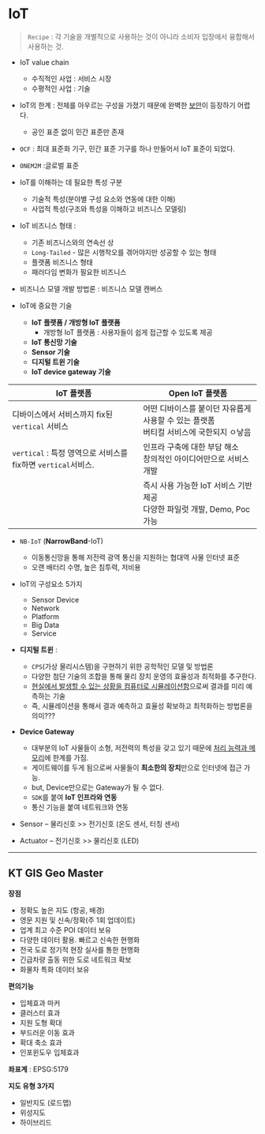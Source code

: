# IoT

>  `Recipe` : 각 기술을 개별적으로 사용하는 것이 아니라 소비자 입장에서 융합해서 사용하는 것.

* IoT value chain
  * 수직적인 사업 : 서비스 시장
  * 수평적인 사업 : 기술
* IoT의 한계 : 전체를 아우르는 구성을 가졌기 때문에 완벽한 <u>보안</u>이 등장하기 어렵다. 
  * 공인 표준 없이 민간 표준만 존재
* `OCF` : 최대 표준화 기구, 민간 표준 기구를 하나 만들어서 IoT 표준이 되었다.
* `ONEM2M` :글로벌 표준

* IoT를 이해하는 데 필요한 특성 구분 
  * 기술적 특성(분야별 구성 요소와 연동에 대한 이해) 
  * 사업적 특성(구조와 특성을 이해하고 비즈니스 모델링)

* IoT 비즈니스 형태 :
  * 기존 비즈니스와의 연속선 상
  *  `Long-Tailed` - 많은 시행착오를 겪어야지만 성공할 수 있는 형태
  * 플랫폼 비즈니스 형태
  * 패러다임 변화가 필요한 비즈니스
* 비즈니스 모델 개발 방법론 : 비즈니스 모델 캔버스
* IoT에 중요한 기술
  * **IoT 플랫폼 / 개방형 IoT 플랫폼**
    * 개방형 IoT 플랫폼 : 사용자들이 쉽게 접근할 수 있도록 제공
  * **IoT 통신망 기술**
  * **Sensor 기술**
  * **디지털 트윈 기술**
  * **IoT device gateway 기술**

| IoT 플랫폼                                                   | Open IoT 플랫폼                                              |
| ------------------------------------------------------------ | ------------------------------------------------------------ |
| 디바이스에서 서비스까지 fix된 `vertical` 서비스              | 어떤 디바이스를 붙이던 자유롭게 사용할 수 있는 플랫폼<br />버티컬 서비스에 국한되지 ㅇ낳음 |
| `vertical` : 특정 영역으로 서비스를 fix하면 `vertical`서비스. | 인프라 구축에 대한 부담 해소<br />창의적인 아이디어만으로 서비스 개발 |
|                                                              | 즉시 사용 가능한 IoT 서비스 기반 제공<br />다양한 파일럿 개발, Demo, Poc 가능 |

* `NB-IoT` (**NarrowBand**-IoT)
  * 이동통신망을 통해 저전력 광역 통신을 지원하는 협대역 사물 인터넷 표준
  * 오랜 배터리 수명, 높은 침투력, 저비용 
* IoT의 구성요소 5가지 
  * Sensor Device 
  * Network 
  * Platform 
  * Big Data 
  * Service
* **디지털 트윈** : 
  * `CPS`(가상 물리시스템)을 구현하기 위한 공학적인 모델 및 방법론
  * 다양한 첨단 기술의 조합을 통해 물리 장치 운영의 효율성과 최적화를 추구한다. 
  * <u>현실에서 발생할 수 있는 상황을 컴퓨터로 시뮬레이션함</u>으로써 결과를 미리 예측하는 기술
  * 즉, 시뮬레이션을 통해서 결과 예측하고 효율성 확보하고 최적화하는 방법론을 의미???
* **Device Gateway** 
  * 대부분의 IoT 사물들이 소형, 저전력의 특성을 갖고 있기 때문에 <u>처리 능력과 메모리</u>에 한계를 가짐.
  * 게이트웨이를 두게 됨으로써 사물들이 **최소한의 장치**만으로 인터넷에 접근 가능.
  * but, Device만으로는 Gateway가 될 수 없다.
  * `SDK`를 붙여 **IoT 인프라와 연동**
  * 통신 기능을 붙여 네트워크와 연동

* Sensor – 물리신호 >> 전기신호 (온도 센서, 터칭 센서) 
* Actuator – 전기신호 >> 물리신호 (LED)

---

##  KT GIS Geo Master 

**장점**

- 정확도 높은 지도 (항공, 배경) 
- 영문 지원 및 신속/정확(주 1회 업데이트) 
- 업계 최고 수준 POI 데이터 보유 
- 다양한 데이터 활용. 빠르고 신속한 현행화 
- 전국 도로 정기적 현장 실사를 통한 현행화
- 긴급차량 출동 위한 도로 네트워크 확보
- 화물차 특화 데이터 보유

**편의기능**

* 입체효과 마커 
* 클러스터 효과 
* 지원 도형 확대 
* 부드러운 이동 효과 
* 확대 축소 효과 
* 인포윈도우 입체효과

**좌표계** : EPSG:5179

**지도 유형 3가지**

* 일반지도 (로드맵) 
* 위성지도 
* 하이브리드